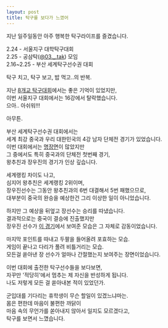 ```yaml
---
layout: post
title: 탁구를 보다가 느꼈어
---
```


지난 일주일동안 아주 행복한 탁구라이프를 즐겼습니다.  

2.24 - 서울지구 대학탁구대회  
2.25 - 공삼탁([@03._.tak][1]) 모임  
2.16~2.25 - 부산 세계탁구선수권 대회  

탁구 치고, 탁구 보고, 밥 먹고..의 반복.    

지난 [8개교 탁구대회][2]에서는 좋은 기억이 있었지만,  
이번 서울지구 대회에서는 16강에서 탈락했습니다.  
으아.. 아쉬워!!!  

아무튼.  

부산 세계탁구선수권 대회에서는  
세계 최강 중국과 우리 대한민국의 4강 남자 단체전 경기가 있었습니다.  
이번 대회에서는 [명장면][3]이 많았지만  
그 중에서도 특히 중국과의 단체전 첫번째 경기,  
왕추친과 장우진의 경기가 인상 깊습니다.  

세계랭킹 차이도 나고,  
심지어 왕추친은 세계랭킹 2위이며,  
장우진선수는 그동안 왕추친과의 6번 대결해서 5번 패했으므로,  
대부분이 중국의 완승을 예상한건 그리 이상한 일이 아니었습니다.  

하지만 그 예상을 뒤엎고 장선수는 승리를 따냈습니다.  
결과적으로는 중국이 결승에 진출했지만  
장우진 선수가 [이 경기][4]에서 보여준 모습은 그 자체로 감동이었습니다.  

마지막 포인트를 따내고 두팔을 들어올려 포효하는 모습.  
게임이 끝나고 다리가 풀려 비틀거리는 모습.  
모든걸 쏟아낸 장 선수가 얼마나 간절했는지 보여주는 장면이었습니다.  

이번 대회에 출전한 탁구선수들을 보다보면,  
자꾸만 '적당히'에서 멈추는 제 자신을 반성하게 됩니다.  
나도 저렇게 모든 걸 쏟아내본 적이 있었던가.  

군입대를 기다리는 휴학생이 무슨 할일이 있겠느냐마는.  
몸은 편한데 마음이 불편한 까닭이  
마음 속의 무언가를 쏟아내지 않아서 일지도 모르겠다고,  
탁구를 보면서 느꼈습니다.  

[1]: https://www.instagram.com/03._.tak/ "03._.tak"
[2]: https://ziw8.github.io/2024/01/26/tabletennis_think.html "탁구를 치다가 느꼈어"
[3]: https://youtu.be/laok3YHEdFs?si=OGhkgxVrH8BsGNr- "다리 풀린 장우진? 29구 명품 랠리?…'현장 직캠' 부산세계탁구 명장면!"
[4]: https://youtu.be/o5WUoPSzWmY?si=dKeW11tyQ74Ipv3f&t=1046 "남자부 4강 1경기🏓 장우진(대한민국) vs 왕추친(중국)"

